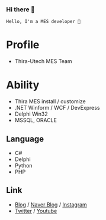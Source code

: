 ### Hi there 👋

```
Hello, I'm a MES developer 🌙
```

# Profile

- Thira-Utech MES Team 

# Ability

- Thira MES install / customize
- .NET Winform / WCF / DevExpress  
- Delphi Win32 
- MSSQL, ORACLE 

## Language

- C#
- Delphi
- Python
- PHP

## Link

- [Blog](https://skshpapa80.github.io/) / [Naver Blog](https://blog.naver.com/skshpapa80/) / [Instagram](https://www.instagram.com/skshpapa80/)
- [Twitter](https://twitter.com/skshpapa80) / [Youtube](https://www.youtube.com/channel/UCok-8nABbWVkBvuwCqTjDbg)
